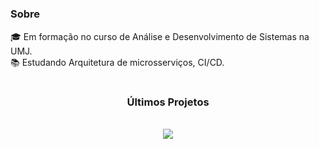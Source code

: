 <div align="left">

#

### Sobre

🎓 Em formação no curso de Análise e Desenvolvimento de Sistemas na UMJ. </br>
📚 Estudando Arquitetura de microsserviços, CI/CD. </br>

#

<div align="center">

###  Últimos Projetos
  
  <br>

<a  href="https://github.com/AndersonRibeiro96/ms-course">
  <img align="center" src="https://github-readme-stats.vercel.app/api/pin/?username=AndersonRibeiro96&repo=ms-course&show_icons=true&line_height=27&title_color=fff&text_color=fff&icon_color=fff&bg_color=111"/>
</a>

   
  
</div>
</div>
